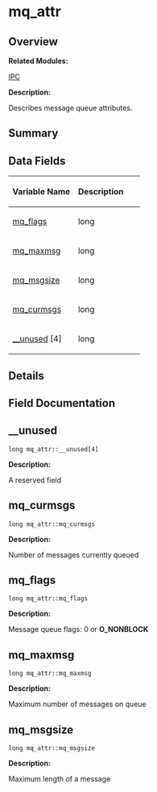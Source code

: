 # mq\_attr<a name="ZH-CN_TOPIC_0000001054918201"></a>

## **Overview**<a name="section359813737084843"></a>

**Related Modules:**

[IPC](IPC.md)

**Description:**

Describes message queue attributes. 

## **Summary**<a name="section1006406431084843"></a>

## Data Fields<a name="pub-attribs"></a>

<a name="table2147109705084843"></a>
<table><thead align="left"><tr id="row1480201756084843"><th class="cellrowborder" valign="top" width="50%" id="mcps1.1.3.1.1"><p id="p183165188084843"><a name="p183165188084843"></a><a name="p183165188084843"></a>Variable Name</p>
</th>
<th class="cellrowborder" valign="top" width="50%" id="mcps1.1.3.1.2"><p id="p330320798084843"><a name="p330320798084843"></a><a name="p330320798084843"></a>Description</p>
</th>
</tr>
</thead>
<tbody><tr id="row1429242645084843"><td class="cellrowborder" valign="top" width="50%" headers="mcps1.1.3.1.1 "><p id="p1898355248084843"><a name="p1898355248084843"></a><a name="p1898355248084843"></a><a href="mq_attr.md#a19c05fa88c6d1126120d800647ddb0dd">mq_flags</a></p>
</td>
<td class="cellrowborder" valign="top" width="50%" headers="mcps1.1.3.1.2 "><p id="p343016345084843"><a name="p343016345084843"></a><a name="p343016345084843"></a>long&nbsp;</p>
</td>
</tr>
<tr id="row228694236084843"><td class="cellrowborder" valign="top" width="50%" headers="mcps1.1.3.1.1 "><p id="p1610182639084843"><a name="p1610182639084843"></a><a name="p1610182639084843"></a><a href="mq_attr.md#aa535e1fa6c07c1d189e720ba15f9af08">mq_maxmsg</a></p>
</td>
<td class="cellrowborder" valign="top" width="50%" headers="mcps1.1.3.1.2 "><p id="p1725864122084843"><a name="p1725864122084843"></a><a name="p1725864122084843"></a>long&nbsp;</p>
</td>
</tr>
<tr id="row1472391295084843"><td class="cellrowborder" valign="top" width="50%" headers="mcps1.1.3.1.1 "><p id="p1462604437084843"><a name="p1462604437084843"></a><a name="p1462604437084843"></a><a href="mq_attr.md#ae975d1d907081c1e53b079c981c32209">mq_msgsize</a></p>
</td>
<td class="cellrowborder" valign="top" width="50%" headers="mcps1.1.3.1.2 "><p id="p1310877323084843"><a name="p1310877323084843"></a><a name="p1310877323084843"></a>long&nbsp;</p>
</td>
</tr>
<tr id="row41055012084843"><td class="cellrowborder" valign="top" width="50%" headers="mcps1.1.3.1.1 "><p id="p767017531084843"><a name="p767017531084843"></a><a name="p767017531084843"></a><a href="mq_attr.md#a08cfd508cef817ba351c1af8d9af50f5">mq_curmsgs</a></p>
</td>
<td class="cellrowborder" valign="top" width="50%" headers="mcps1.1.3.1.2 "><p id="p1262220326084843"><a name="p1262220326084843"></a><a name="p1262220326084843"></a>long&nbsp;</p>
</td>
</tr>
<tr id="row261664943084843"><td class="cellrowborder" valign="top" width="50%" headers="mcps1.1.3.1.1 "><p id="p824872703084843"><a name="p824872703084843"></a><a name="p824872703084843"></a><a href="mq_attr.md#a65ed70c4a33bc709487bfa801ab21964">__unused</a> [4]</p>
</td>
<td class="cellrowborder" valign="top" width="50%" headers="mcps1.1.3.1.2 "><p id="p1054574888084843"><a name="p1054574888084843"></a><a name="p1054574888084843"></a>long&nbsp;</p>
</td>
</tr>
</tbody>
</table>

## **Details**<a name="section763157884084843"></a>

## **Field Documentation**<a name="section946328182084843"></a>

## \_\_unused<a name="a65ed70c4a33bc709487bfa801ab21964"></a>

```
long mq_attr::__unused[4]
```

 **Description:**

A reserved field 

## mq\_curmsgs<a name="a08cfd508cef817ba351c1af8d9af50f5"></a>

```
long mq_attr::mq_curmsgs
```

 **Description:**

Number of messages currently queued 

## mq\_flags<a name="a19c05fa88c6d1126120d800647ddb0dd"></a>

```
long mq_attr::mq_flags
```

 **Description:**

Message queue flags: 0 or  **O\_NONBLOCK** 

## mq\_maxmsg<a name="aa535e1fa6c07c1d189e720ba15f9af08"></a>

```
long mq_attr::mq_maxmsg
```

 **Description:**

Maximum number of messages on queue 

## mq\_msgsize<a name="ae975d1d907081c1e53b079c981c32209"></a>

```
long mq_attr::mq_msgsize
```

 **Description:**

Maximum length of a message 

